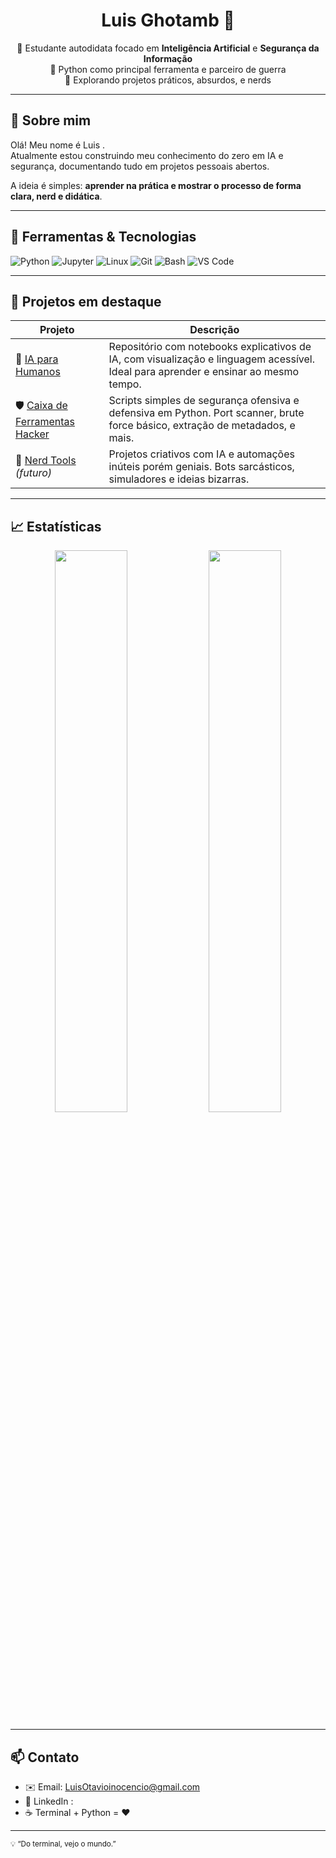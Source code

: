 <h1 align="center"> Luis Ghotamb 🧠</h1>

<p align="center"> 
  🧬 Estudante autodidata focado em <strong>Inteligência Artificial</strong> e <strong>Segurança da Informação</strong> <br>
  🐍 Python como principal ferramenta e parceiro de guerra <br>
  🚀 Explorando projetos práticos, absurdos, e nerds
</p>

---

## 🧠 Sobre mim

Olá! Meu nome é Luis  .  
Atualmente estou construindo meu conhecimento do zero em IA e segurança, documentando tudo em projetos pessoais abertos.

A ideia é simples: **aprender na prática e mostrar o processo de forma clara, nerd e didática**.

---

## 🔧 Ferramentas & Tecnologias

![Python](https://img.shields.io/badge/Python-3776AB?style=for-the-badge&logo=python&logoColor=white)
![Jupyter](https://img.shields.io/badge/Jupyter-F37626?style=for-the-badge&logo=jupyter&logoColor=white)
![Linux](https://img.shields.io/badge/Linux-FCC624?style=for-the-badge&logo=linux&logoColor=black)
![Git](https://img.shields.io/badge/Git-F05032?style=for-the-badge&logo=git&logoColor=white)
![Bash](https://img.shields.io/badge/Bash-121011?style=for-the-badge&logo=gnu-bash&logoColor=white)
![VS Code](https://img.shields.io/badge/VS_Code-007ACC?style=for-the-badge&logo=visual-studio-code&logoColor=white)

---

## 🚀 Projetos em destaque

| Projeto | Descrição |
|--------|-----------|
| 🔬 [IA para Humanos](https://github.com/Luis-Ghotamb/ia-para-humanos) | Repositório com notebooks explicativos de IA, com visualização e linguagem acessível. Ideal para aprender e ensinar ao mesmo tempo. |
| 🛡️ [Caixa de Ferramentas Hacker](https://github.com/Luis-Ghotamb/hacker-tools) | Scripts simples de segurança ofensiva e defensiva em Python. Port scanner, brute force básico, extração de metadados, e mais. |
| 🤖 [Nerd Tools](https://github.com/Luis-Ghotamb/nerd-tools) *(futuro)* | Projetos criativos com IA e automações inúteis porém geniais. Bots sarcásticos, simuladores e ideias bizarras. |

---

## 📈 Estatísticas

<p align="center">
  <img src="https://github-readme-stats.vercel.app/api?username=Luis-Ghotamb&show_icons=true&theme=radical" width="48%" />
  <img src="https://github-readme-stats.vercel.app/api/top-langs/?username=Luis-Ghotamb&layout=compact&theme=radical" width="48%" />
</p>

---

## 📫 Contato

- ✉️ Email: LuisOtavioinocencio@gmail.com
- 🔗 LinkedIn :
- ☕ Terminal + Python = ❤️

---

<sub>💡 “Do terminal, vejo o mundo.”</sub>

